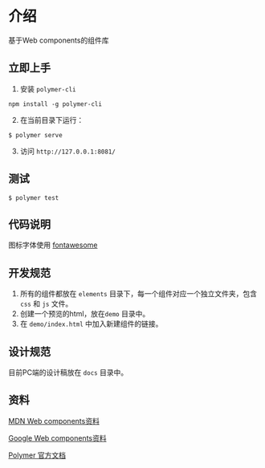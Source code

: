 # 介绍
基于Web components的组件库


## 立即上手

1. 安装 `polymer-cli`
```
npm install -g polymer-cli
```

2. 在当前目录下运行：
```
$ polymer serve
```

3. 访问 `http://127.0.0.1:8081/`

## 测试

```
$ polymer test
```

## 代码说明

图标字体使用 [fontawesome](http://fontawesome.dashgame.com/)

## 开发规范

1. 所有的组件都放在 `elements` 目录下，每一个组件对应一个独立文件夹，包含 `css` 和 `js` 文件。
2. 创建一个预览的html，放在`demo` 目录中。
3. 在 `demo/index.html` 中加入新建组件的链接。

## 设计规范

目前PC端的设计稿放在 `docs` 目录中。

## 资料

[MDN Web components资料](https://developer.mozilla.org/zh-CN/docs/Web/Web_Components)

[Google Web components资料](https://developers.google.com/web/fundamentals/)

[Polymer 官方文档](https://polymer-library.polymer-project.org/)

